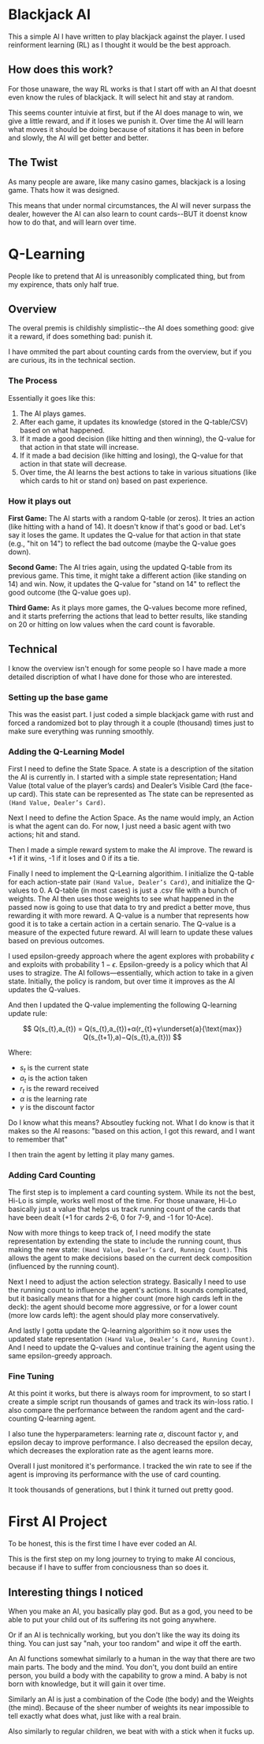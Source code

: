 # Blackjack AI

This a simple AI I have written to play blackjack against the player. I used reinforment learning (RL) as I thought it would be the best approach.

## How does this work?

For those unaware, the way RL works is that I start off with an AI that doesnt even know the rules of blackjack. It will select hit and stay at random.

This seems counter intuivie at first, but if the AI does manage to win, we give a little reward, and if it loses we punish it. Over time the AI will learn what moves it should be doing because of sitations it has been in before and slowly, the AI will get better and better.

## The Twist

As many people are aware, like many casino games, blackjack is a losing game. Thats how it was designed.

This means that under normal circumstances, the AI will never surpass the dealer, however the AI can also learn to count cards--BUT it doenst know how to do that, and will learn over time.

# Q-Learning

People like to pretend that AI is unreasonibly complicated thing, but from my expirence, thats only half true.

## Overview

The overal premis is childishly simplistic--the AI does something good: give it a reward, if does something bad: punish it.

I have ommited the part about counting cards from the overview, but if you are curious, its in the technical section.

### The Process

Essentially it goes like this:
1. The AI plays games.
2. After each game, it updates its knowledge (stored in the Q-table/CSV) based on what happened.
3. If it made a good decision (like hitting and then winning), the Q-value for that action in that state will increase.
4. If it made a bad decision (like hitting and losing), the Q-value for that action in that state will decrease.
5. Over time, the AI learns the best actions to take in various situations (like which cards to hit or stand on) based on past experience.

### How it plays out

**First Game:**
The AI starts with a random Q-table (or zeros).
It tries an action (like hitting with a hand of 14). It doesn't know if that's good or bad.
Let's say it loses the game. It updates the Q-value for that action in that state (e.g., "hit on 14") to reflect the bad outcome (maybe the Q-value goes down).

**Second Game:**
The AI tries again, using the updated Q-table from its previous game.
This time, it might take a different action (like standing on 14) and win. Now, it updates the Q-value for "stand on 14" to reflect the good outcome (the Q-value goes up).

**Third Game:**
As it plays more games, the Q-values become more refined, and it starts preferring the actions that lead to better results, like standing on 20 or hitting on low values when the card count is favorable.

## Technical

I know the overview isn't enough for some people so I have made a more detailed discription of what I have done for those who are interested.

### Setting up the base game

This was the easist part. I just coded a simple blackjack game with rust and forced a randomized bot to play through it a couple (thousand) times just to make sure everything was running smoothly.

### Adding the Q-Learning Model

First I need to define the State Space. A state is a description of the sitation the AI is currently in. I started with a simple state representation; Hand Value (total value of the player’s cards) and Dealer’s Visible Card (the face-up card). This state can be represented as The state can be represented as `(Hand Value, Dealer’s Card)`.

Next I need to define the Action Space. As the name would imply, an Action is what the agent can do. For now, I just need a basic agent with two actions; hit and stand.

Then I made a simple reward system to make the AI improve. The reward is +1 if it wins, -1 if it loses and 0 if its a tie.

Finally I need to implement the Q-Learning algorithim. I initialize the Q-table for each action-state pair `(Hand Value, Dealer’s Card)`, and initialize the Q-values to 0. A Q-table (in most cases) is just a .csv file with a bunch of weights. The AI then uses those weights to see what happened in the passed now is going to use that data to try and predict a better move, thus rewarding it with more reward. A Q-value is a number that represents how good it is to take a certain action in a certain senario. The Q-value is a measure of the expected future reward. AI will learn to update these values based on previous outcomes.

I used epsilon-greedy approach where the agent explores with probability $ϵ$ and exploits with probability $1 − ϵ$. Epsilon-greedy is a policy which that AI uses to stragize. The AI follows—essentially, which action to take in a given state. Initially, the policy is random, but over time it improves as the AI updates the Q-values.

And then I updated the Q-value implementing the following Q-learning update rule:

$$
Q(s_{t}​,a_{t}​) = Q(s_{t}​,a_{t}​)+α(r_{t}​+γ\underset{a}{\text{max}}​Q(s_{t+1}​,a)−Q(s_{t}​,a_{t}​))
$$

Where:
- $s_{t}$​ is the current state
- $a_{t}$​ is the action taken
- $r_{t}$​ is the reward received
- $α$ is the learning rate
- $γ$ is the discount factor

Do I know what this means? Absoutley fucking not. What I do know is that it makes so the AI reasons: "based on this action, I got this reward, and I want to remember that"

I then train the agent by letting it play many games.

### Adding Card Counting

The first step is to implement a card counting system. While its not the best, Hi-Lo is simple, works well most of the time. For those unaware, Hi-Lo basically just a value that helps us track running count of the cards that have been dealt (+1 for cards 2-6, 0 for 7-9, and -1 for 10-Ace).

Now with more things to keep track of, I need modify the state representation by extending the state to include the running count, thus making the new state: `(Hand Value, Dealer’s Card, Running Count)`. This allows the agent to make decisions based on the current deck composition (influenced by the running count).

Next I need to adjust the action selection strategy. Basically I need to use the running count to influence the agent's actions. It sounds complicated, but it basically means that for a higher count (more high cards left in the deck): the agent should become more aggressive, or for a lower count (more low cards left): the agent should play more conservatively.

And lastly I gotta update the Q-learning algorithim so it now uses the updated state representation `(Hand Value, Dealer’s Card, Running Count)`. And I need to update the Q-values and continue training the agent using the same epsilon-greedy approach.

### Fine Tuning

At this point it works, but there is always room for improvment, to so start I create a simple script run thousands of games and track its win-loss ratio. I also compare the performance between the random agent and the card-counting Q-learning agent.

I also tune the hyperparameters: learning rate $α$, discount factor $γ$, and epsilon decay to improve performance. I also decreased the epsilon decay, which decreases the exploration rate as the agent learns more.

Overall I just monitored it's performance. I tracked the win rate to see if the agent is improving its performance with the use of card counting.

It took thousands of generations, but I think it turned out pretty good.

# First AI Project

To be honest, this is the first time I have ever coded an AI.

This is the first step on my long journey to trying to make AI concious, because if I have to suffer from conciousness than so does it.

## Interesting things I noticed

When you make an AI, you basically play god. But as a god, you need to be able to put your child out of its suffering its not going anywhere.

Or if an AI is technically working, but you don't like the way its doing its thing. You can just say "nah, your too random" and wipe it off the earth.

An AI functions somewhat similarly to a human in the way that there are two main parts. The body and the mind. You don't, you dont build an entire person, you build a body with the capability to grow a mind. A baby is not born with knowledge, but it will gain it over time.

Similarly an AI is just a combination of the Code (the body) and the Weights (the mind). Because of the sheer number of weights its near impossible to tell exactly what does what, just like with a real brain.

Also similarly to regular children, we beat with with a stick when it fucks up.